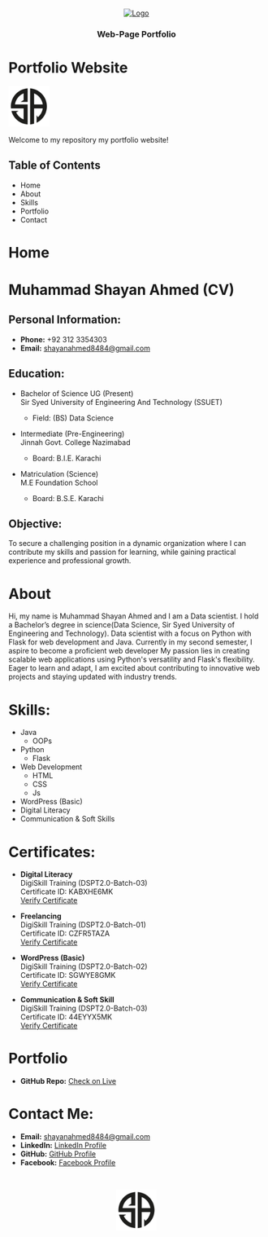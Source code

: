 <br/>
<p align="center">
  <a href="https://github.com/Shayan-Ahmed4848">
    <img src="https://raw.githubusercontent.com/ShaanCoding/ReadME-Generator/main/images/logo.png" alt="Logo" width="80" height="80">
  </a>

  <h3 align="center">Web-Page Portfolio </h3>
</p>

# Portfolio Website
<p align="">
  <a href="https://github.com/Shayan-Ahmed4848">
    <img src="assets\img\logo.png" alt="Logo" width="80" height="80">
  </a>
</p>
Welcome to my repository my portfolio website! 

## Table of Contents
- Home
- About
- Skills
- Portfolio
- Contact
  
# Home 

# Muhammad Shayan Ahmed (CV)

## Personal Information:
- **Phone:** +92 312 3354303
- **Email:** shayanahmed8484@gmail.com

## Education:
- Bachelor of Science UG (Present)  
  Sir Syed University of Engineering And Technology (SSUET)  
  - Field: (BS) Data Science

- Intermediate (Pre-Engineering)  
  Jinnah Govt. College Nazimabad  
  - Board: B.I.E. Karachi

- Matriculation (Science)  
  M.E Foundation School  
  - Board: B.S.E. Karachi

## Objective:
To secure a challenging position in a dynamic organization where I can contribute my skills and passion for learning, while gaining practical experience and professional growth.

# About 
Hi, my name is Muhammad Shayan Ahmed and I am a Data scientist. I hold a Bachelor’s degree in science(Data Science, Sir Syed University of Engineering and Technology).
Data scientist with a focus on Python with Flask for web development and Java. Currently in my second semester, I aspire to become a proficient web developer
My passion lies in creating scalable web applications using Python's versatility and Flask's flexibility. Eager to learn and adapt, I am excited about contributing to innovative web projects and staying updated with industry trends.

# Skills:
- Java
  - OOPs
- Python
  - Flask
- Web Development
  - HTML
  - CSS
  - Js
- WordPress (Basic)
- Digital Literacy
- Communication & Soft Skills
  
 # Certificates:
- **Digital Literacy**  
  DigiSkill Training (DSPT2.0-Batch-03)  
  Certificate ID: KABXHE6MK  
  [Verify Certificate](https://digiskills.pk/verify)

- **Freelancing**  
  DigiSkill Training (DSPT2.0-Batch-01)  
  Certificate ID: CZFR5TAZA  
  [Verify Certificate](https://digiskills.pk/verify)

- **WordPress (Basic)**  
  DigiSkill Training (DSPT2.0-Batch-02)  
  Certificate ID: SGWYE8GMK  
  [Verify Certificate](https://digiskills.pk/verify)

- **Communication & Soft Skill**  
  DigiSkill Training (DSPT2.0-Batch-03)  
  Certificate ID: 44EYYX5MK  
  [Verify Certificate](https://digiskills.pk/verify)

# Portfolio
- **GitHub Repo:** [Check on Live](https://github.com/Shayan-Ahmed4848/WEB-PORTFOLIO)

# Contact Me:
- **Email:** shayanahmed8484@gmail.com
- **LinkedIn:** [LinkedIn Profile](https://www.linkedin.com/in/your-profile/)
- **GitHub:** [GitHub Profile](https://github.com/Shayan-Ahmed4848)
- **Facebook:** [Facebook Profile](https://www.facebook.com/people/Muhammad-Shayan-Ahmed/pfbid0CumEWk5ZLvD2qmooCrT4Q4FAqBupV217CwpXA7w4aW4FnSkcSz1BJ1iVnpjnDru9l/)
<br>
<p align="Center">
  <a href="https://github.com/Shayan-Ahmed4848">
    <img src="assets\img\logo.png" alt="Logo" width="80" height="80">
  </a>
</p>  




